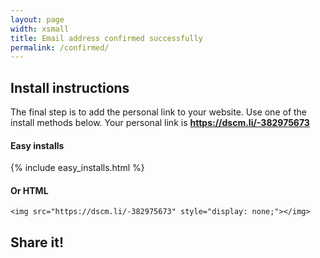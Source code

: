 ```yaml
---
layout: page
width: xsmall
title: Email address confirmed successfully
permalink: /confirmed/
---
```


## Install instructions

The final step is to add the personal link to your website. 
Use one of the install methods below. Your personal link is <b>https://dscm.li/-382975673</b>

#### Easy installs
{% include easy_installs.html %}

#### Or HTML
```
<img src="https://dscm.li/-382975673" style="display: none;"></img>
```

## Share it!
<a href="https://twitter.com/share?text=I%20just%20signed%20up%20to%20didsomeoneclone.me%20to%20get%20notified%20once%20my%20website%20is%20cloned%20#phishing%20#dscm&url=%20" class="twitter-share-button" data-size=large data-show-count="false"></a><script async src="https://platform.twitter.com/widgets.js" charset="utf-8"></script>

<script>
const queryString = window.location.search;
const urlParams = new URLSearchParams(queryString);
id = urlParams.get('id');

if (id && /^-?[0-9]+$/.test(id)) {
	document.body.innerHTML = document.body.innerHTML.replace(/-382975673/g, id);
}
</script>
